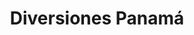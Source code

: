 ---
title: "Diversiones Panamá"
url: /santiago-de-veraguas/diversiones-panama/
shop: Haushaltsgeräte
---